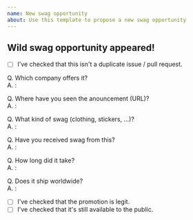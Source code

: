 ```yaml
---
name: New swag opportunity
about: Use this template to propose a new swag opportunity
---
```


## Wild swag opportunity appeared!

- [ ] I've checked that this isn't a duplicate issue / pull request.

Q. Which company offers it?  
A. : 

Q. Where have you seen the anouncement (URL)?  
A. : 

Q. What kind of swag (clothing, stickers, ...)?  
A. : 

Q. Have you received swag from this?  
A. : 

Q. How long did it take?  
A. : 

Q. Does it ship worldwide?  
A. : 

- [ ] I've checked that the promotion is legit.
- [ ] I've checked that it's still available to the public.

<!-- Thank you for contributing! -->